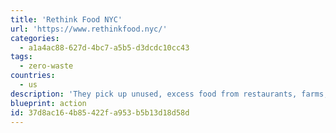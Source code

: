 ```yaml
---
title: 'Rethink Food NYC'
url: 'https://www.rethinkfood.nyc/'
categories:
  - a1a4ac88-627d-4bc7-a5b5-d3dcdc10cc43
tags:
  - zero-waste
countries:
  - us
description: 'They pick up unused, excess food from restaurants, farms, and other food purveyors, and re-purpose it into delicious and nutritious meals for under-served New Yorkers.'
blueprint: action
id: 37d8ac16-4b85-422f-a953-b5b13d18d58d
---
```

